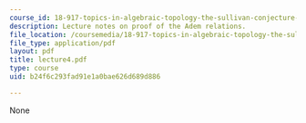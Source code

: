 ```yaml
---
course_id: 18-917-topics-in-algebraic-topology-the-sullivan-conjecture-fall-2007
description: Lecture notes on proof of the Adem relations.
file_location: /coursemedia/18-917-topics-in-algebraic-topology-the-sullivan-conjecture-fall-2007/b24f6c293fad91e1a0bae626d689d886_lecture4.pdf
file_type: application/pdf
layout: pdf
title: lecture4.pdf
type: course
uid: b24f6c293fad91e1a0bae626d689d886

---
```

None